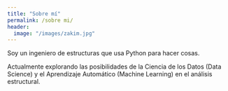 ```yaml
---
title: "Sobre mí"
permalink: /sobre mi/
header:
  image: "/images/zakim.jpg"
---
```


Soy un ingeniero de estructuras que usa Python para hacer cosas.

Actualmente explorando las posibilidades de la Ciencia de los Datos (Data Science) y el Aprendizaje Automático (Machine Learning) en el análisis estructural.
